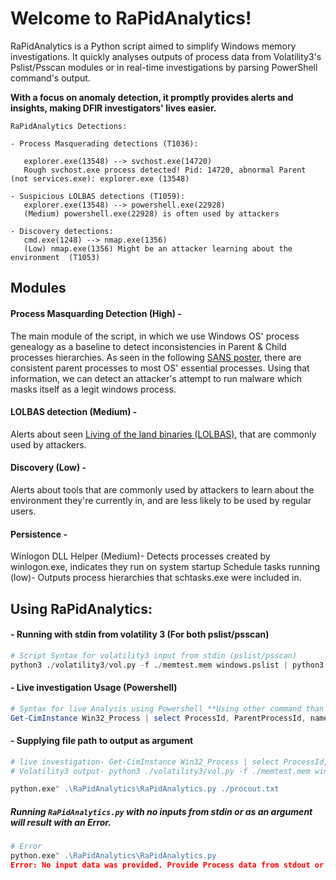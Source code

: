 # **Welcome to RaPidAnalytics!** 
RaPidAnalytics is a Python script aimed to simplify Windows memory investigations. It quickly analyses outputs of process data from Volatility3's Pslist/Psscan modules or in real-time investigations by parsing PowerShell command's output.

**With a focus on anomaly detection, it promptly provides alerts and insights, making DFIR investigators' lives easier.**
``` 
RaPidAnalytics Detections:

- Process Masquerading detections (T1036):

   explorer.exe(13548) --> svchost.exe(14720)
   Rough svchost.exe process detected! Pid: 14720, abnormal Parent (not services.exe): explorer.exe (13548)

- Suspicious LOLBAS detections (T1059):
   explorer.exe(13548) --> powershell.exe(22928)
   (Medium) powershell.exe(22928) is often used by attackers

- Discovery detections:
   cmd.exe(1248) --> nmap.exe(1356)
   (Low) nmap.exe(1356) Might be an attacker learning about the environment  (T1053) 
```
## Modules
#### Process Masquarding Detection (High) - 
The main module of the script, in which we use Windows OS' process genealogy as a baseline to detect inconsistencies in Parent & Child processes hierarchies.
As seen in the following [SANS poster](https://sansorg.egnyte.com/dl/oQm41D67D6), there are consistent parent processes to most OS' essential processes. 
Using that information, we can detect an attacker's attempt to run malware which masks itself as a legit windows process.
#### LOLBAS detection (Medium) -
Alerts about seen [Living of the land binaries (LOLBAS)](https://github.com/LOLBAS-Project/LOLBAS/blob/master/README.md), that are commonly used by attackers.
#### Discovery (Low) -
Alerts about tools that are commonly used by attackers to learn about the environment  they're currently in, and are less likely to be used by regular users.
#### Persistence - 

Winlogon DLL Helper (Medium)- Detects processes created by winlogon.exe, indicates they run on system startup
Schedule tasks running (low)- Outputs process hierarchies that schtasks.exe were included in.



## Using RaPidAnalytics:
#### -  Running with stdin from volatility 3 (For both pslist/psscan) 
``` python
# Script Syntax for volatility3 input from stdin (pslist/psscan)
python3 ./volatility3/vol.py -f ./memtest.mem windows.pslist | python3 ./RaPidAnalytics/RaPidAnalytics.py

```
#### -  Live investigation Usage (Powershell)
``` powershell
# Syntax for live Analysis using Powershell **Using other command than gcim or changing fields order will result in corrupted data**
Get-CimInstance Win32_Process | select ProcessId, ParentProcessId, name | python.exe .\RaPidAnalytics\RaPidAnalytics.py
```

#### -  Supplying file path to output as argument
``` python
# live investigation- Get-CimInstance Win32_Process | select ProcessId, ParentProcessId, name | Out-File -FilePath procout.txt -Encoding utf8
# Volatility3 output- python3 ./volatility3/vol.py -f ./memtest.mem windows.psscan >> procout.txt

python.exe" .\RaPidAnalytics\RaPidAnalytics.py ./procout.txt
```

##### Running `RaPidAnalytics.py` with no inputs from stdin or as an argument will result with an Error.
``` python
# Error
python.exe" .\RaPidAnalytics\RaPidAnalytics.py
Error: No input data was provided. Provide Process data from stdout or as argument (.\path\to\psscan)
```
